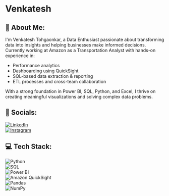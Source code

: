# Venkatesh

## 👋 About Me:

I'm Venkatesh Tohgaonkar, a Data Enthusiast passionate about transforming data into insights and helping businesses make informed decisions.  
Currently working at Amazon as a Transportation Analyst with hands-on experience in:
- Performance analytics
- Dashboarding using QuickSight
- SQL-based data extraction & reporting
- ETL processes and cross-team collaboration

With a strong foundation in Power BI, SQL, Python, and Excel, I thrive on creating meaningful visualizations and solving complex data problems.



## 🔗 Socials:
[![LinkedIn](https://img.shields.io/badge/LinkedIn-blue?logo=linkedin)](https://www.linkedin.com/in/tohgaonkarvenkatesh)  
[![Instagram](https://img.shields.io/badge/Instagram-%23E4405F.svg?logo=instagram&logoColor=white)](https://www.instagram.com/tohgaonkarvenkatesh)



## 💻 Tech Stack:

![Python](https://img.shields.io/badge/Python-%2314354C.svg?logo=python&logoColor=white)  
![SQL](https://img.shields.io/badge/SQL-%2300f.svg?logo=sqlite&logoColor=white)  
![Power BI](https://img.shields.io/badge/PowerBI-F2C811?logo=Power-BI&logoColor=black)  
![Amazon QuickSight](https://img.shields.io/badge/AWS%20QuickSight-%23FF9900?logo=amazonaws&logoColor=white)  
![Pandas](https://img.shields.io/badge/Pandas-%23150458.svg?logo=pandas&logoColor=white)  
![NumPy](https://img.shields.io/badge/Numpy-%23013243.svg?logo=numpy&logoColor=white)
